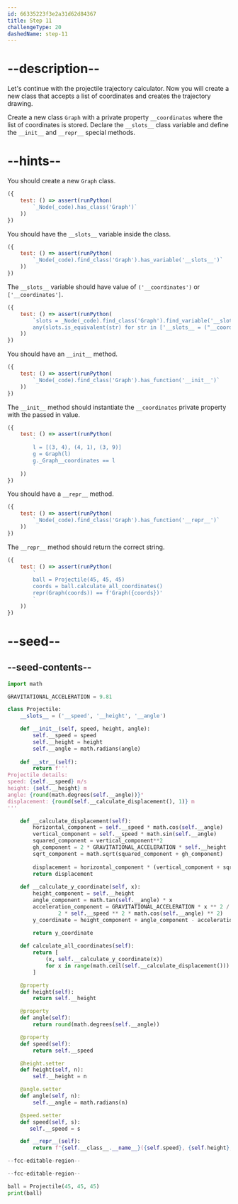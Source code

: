 ```yaml
---
id: 66335223f3e2a31d62d84367
title: Step 11
challengeType: 20
dashedName: step-11
---
```


# --description--

Let's continue with the projectile trajectory calculator. Now you will create a new class that accepts a list of coordinates and creates the trajectory drawing.

Create a new class `Graph` with a private property `__coordinates` where the list of coordinates is stored. Declare the `__slots__` class variable and define the  `__init__` and `__repr__` special methods.

# --hints--

You should create a new `Graph` class.

```js
({
    test: () => assert(runPython(
        `_Node(_code).has_class('Graph')`
    ))
})
```

You should have the `__slots__` variable inside the class.

```js
({
    test: () => assert(runPython(
        `_Node(_code).find_class('Graph').has_variable('__slots__')`
    ))
})
```

The `__slots__` variable should have value of `('__coordinates')` or `['__coordinates']`.

```js
({
    test: () => assert(runPython(
        `slots = _Node(_code).find_class('Graph').find_variable('__slots__')
        any(slots.is_equivalent(str) for str in ['__slots__ = ("__coordinates")', '__slots__ = ["__coordinates"]'])`
    ))
})
```

You should have an `__init__` method.

```js
({
    test: () => assert(runPython(
        `_Node(_code).find_class('Graph').has_function('__init__')`
    ))
})
```

The `__init__` method should instantiate the `__coordinates` private property with the passed in value.

```js
({
    test: () => assert(runPython(
        `
        l = [(3, 4), (4, 1), (3, 9)]
        g = Graph(l)
        g._Graph__coordinates == l
        `
    ))
})
```

You should have a `__repr__` method.

```js
({
    test: () => assert(runPython(
        `_Node(_code).find_class('Graph').has_function('__repr__')`
    ))
})
```

The `__repr__` method should return the correct string.

```js
({
    test: () => assert(runPython(
        `
        ball = Projectile(45, 45, 45)
        coords = ball.calculate_all_coordinates()
        repr(Graph(coords)) == f'Graph({coords})'
        `
    ))
})
```

# --seed--

## --seed-contents--

```py
import math

GRAVITATIONAL_ACCELERATION = 9.81

class Projectile:
    __slots__ = ('__speed', '__height', '__angle')

    def __init__(self, speed, height, angle):
        self.__speed = speed
        self.__height = height
        self.__angle = math.radians(angle)
        
    def __str__(self):
        return f'''
Projectile details:
speed: {self.__speed} m/s
height: {self.__height} m
angle: {round(math.degrees(self.__angle))}°
displacement: {round(self.__calculate_displacement(), 1)} m
'''

    def __calculate_displacement(self):
        horizontal_component = self.__speed * math.cos(self.__angle)
        vertical_component = self.__speed * math.sin(self.__angle)
        squared_component = vertical_component**2
        gh_component = 2 * GRAVITATIONAL_ACCELERATION * self.__height
        sqrt_component = math.sqrt(squared_component + gh_component)
        
        displacement = horizontal_component * (vertical_component + sqrt_component) / GRAVITATIONAL_ACCELERATION
        return displacement
        
    def __calculate_y_coordinate(self, x):
        height_component = self.__height
        angle_component = math.tan(self.__angle) * x
        acceleration_component = GRAVITATIONAL_ACCELERATION * x ** 2 / (
                2 * self.__speed ** 2 * math.cos(self.__angle) ** 2)
        y_coordinate = height_component + angle_component - acceleration_component

        return y_coordinate
    
    def calculate_all_coordinates(self):
        return [
            (x, self.__calculate_y_coordinate(x))
            for x in range(math.ceil(self.__calculate_displacement()))
        ]

    @property
    def height(self):
        return self.__height

    @property
    def angle(self):
        return round(math.degrees(self.__angle))

    @property
    def speed(self):
        return self.__speed

    @height.setter
    def height(self, n):
        self.__height = n

    @angle.setter
    def angle(self, n):
        self.__angle = math.radians(n)

    @speed.setter
    def speed(self, s):
       self.__speed = s

    def __repr__(self):
        return f"{self.__class__.__name__}({self.speed}, {self.height}, {self.angle})"

--fcc-editable-region--

--fcc-editable-region--

ball = Projectile(45, 45, 45)
print(ball)
   
```
